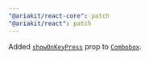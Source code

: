 ```yaml
---
"@ariakit/react-core": patch
"@ariakit/react": patch
---
```


Added [`showOnKeyPress`](https://ariakit.org/reference/combobox#showonkeypress) prop to [`Combobox`](https://ariakit.org/reference/combobox).
